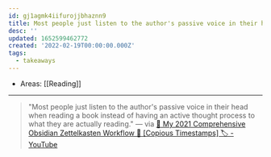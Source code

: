 ```yaml
---
id: gj1agmk4iifurojjbhaznn9
title: Most people just listen to the author's passive voice in their head when read
desc: ''
updated: 1652599462772
created: '2022-02-19T00:00:00.000Z'
tags:
  - takeaways
---
```


- Areas: [[Reading]]

---

> "Most people just listen to the author's passive voice in their head when reading a book instead of having an active thought process to what they are actually reading." — via [👑️ My 2021 Comprehensive Obsidian Zettelkasten Workflow 👑️ [Copious Timestamps] 🏷️ - YouTube](https://www.youtube.com/watch?v=wB89lJs5A3s)
